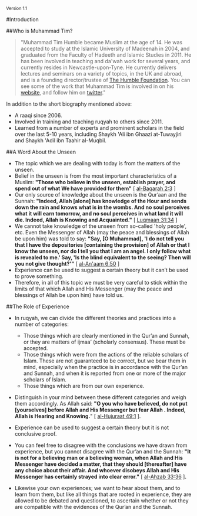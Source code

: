 [template: notes]:/
[title: Introduction - Notes from Muhammad Tim's Lectures]:/

<sup>Version 1.1</sup>

#Introduction

##Who is Muhammad Tim?

> "Muhammad Tim Humble became Muslim at the age of 14. He was accepted to study at the Islamic University of Madeenah in 2004, and graduated from the Faculty of Hadeeth and Islamic Studies in 2011. He has been involved in teaching and da'wah work for several years, and currently resides in Newcastle-upon-Tyne. He currently delivers lectures and seminars on a variety of topics, in the UK and abroad, and is a founding director/trustee of [The Humble Foundation](http://humblefoundation.org).  You can see some of the work that Muhammad Tim is involved in on his [website](http://muhammadtim.com), and follow him on [twitter](http://twitter.com/muhammadtim)."

In addition to the short biography mentioned above:

* A raaqi since 2006.
* Involved in training and teaching ruqyah to others since 2011.
* Learned from a number of experts and prominent scholars in the field over the last 5-10 years, including Shaykh 'Ali ibn Ghaazi at-Tuwayjiri and Shaykh 'Adil ibn Taahir al-Muqbil.

##A Word About the Unseen

* The topic which we are dealing with today is from the matters of the unseen.* Belief in the unseen is from the most important characteristics of a Muslim: **"Those who believe in the unseen, establish prayer, and spend out of what We have provided for them"** [ [al-Baqarah 2:3](http://quran.com/2/3) ]* Our only source of knowledge about the unseen is the Qur’aan and the Sunnah: **"Indeed, Allah [alone] has knowledge of the Hour and sends down the rain and knows what is in the wombs. And no soul perceives what it will earn tomorrow, and no soul perceives in what land it will die. Indeed, Allah is Knowing and Acquainted."** [ [Luqmaan 31:34](http://quran.com/31/34) ]* We cannot take knowledge of the unseen from so-called 'holy people', etc. Even the Messenger of Allah (may the peace and blessings of Allah be upon him) was told to say: **"Say, [O Muhammad], 'I do not tell you that I have the depositories [containing the provision] of Allah or that I know the unseen, nor do I tell you that I am an angel. I only follow what is revealed to me.' Say, 'Is the blind equivalent to the seeing? Then will you not give thought?'"** [ [al-An'aam 6:50](http://quran.com/6/50) ]* Experience can be used to suggest a certain theory but it can’t be used to prove something.* Therefore, in all of this topic we must be very careful to stick within the limits of that which Allah and His Messenger (may the peace and blessings of Allah be upon him) have told us.
##The Role of Experience

* In ruqyah, we can divide the different theories and practices into a number of categories:
	* Those things which are clearly mentioned in the Qur’an and Sunnah, or they are matters of ijmaa’ (scholarly consensus). These must be accepted.
	* Those things which were from the actions of the reliable scholars of Islam. These are not guaranteed to be correct, but we bear them in mind, especially when the practice is in accordance with the Qur’an and Sunnah, and when it is reported from one or more of the major scholars of Islam.
	* Those things which are from our own experience.
	
* Distinguish in your mind between these different categories and weigh them accordingly. As Allah said: **"O you who have believed, do not put [yourselves] before Allah and His Messenger but fear Allah . Indeed, Allah is Hearing and Knowing.**" [ [al-Hujuraat 49:1](http://quran.com/49/1) ].
* Experience can be used to suggest a certain theory but it is not conclusive proof.
* You can feel free to disagree with the conclusions we have drawn from experience, but you cannot disagree with the Qur’an and the Sunnah: **"It is not for a believing man or a believing woman, when Allah and His Messenger have decided a matter, that they should [thereafter] have any choice about their affair. And whoever disobeys Allah and His Messenger has certainly strayed into clear error."** [ [al-Ahzab 33:36](http://quran.com/33/36) ].
* Likewise your own experiences; we want to hear about them, and to learn from them, but like all things that are rooted in experience, they are allowed to be debated and questioned, to ascertain whether or not they are compatible with the evidences of the Qur’an and the Sunnah.
